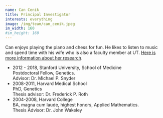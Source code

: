 ```yaml
---
name: Can Cenik
title: Principal Investigator
interests: everything
image: /img/team/can_cenik.jpeg
im_width: 160
#im_height: 160
---
```

Can enjoys playing the piano and chess for fun. He likes to listen to music and spend time with his wife who is also a faculty member at UT. <a href="https://www.sarinayceniklab.org/">Here is more information about her research</a>.
* 2012 - 2018, Stanford University, School of Medicine   
Postdoctoral Fellow, Genetics.   
Advisor: Dr. Michael P. Snyder   
* 2008-2011, Harvard Medical School   
PhD, Genetics    
Thesis advisor: Dr. Frederick P. Roth   
* 2004-2008, Harvard College   
BA, magna cum laude, highest honors, Applied Mathematics.   
Thesis Advisor: Dr. John Wakeley   
